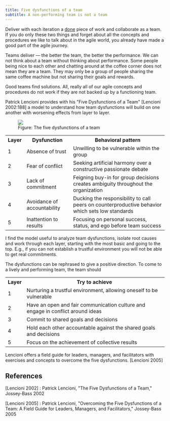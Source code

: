 ```yaml
---
title: Five dysfunctions of a team
subtitle: A non-performing team is not a team
---
```


Deliver with each iteration a [done](/articles/definition-of-done) piece of work and collaborate as a team. If you do only these two things and forget about all the concepts and procedures we like to talk about in the agile world, you already have made a good part of the agile journey.

Teams deliver — the better the team, the better the performance. We can not think about a team without thinking about performance. Some people being nice to each other and chatting around at the coffee corner does not mean they are a team. They may only be a group of people sharing the same coffee machine but not sharing their goals and rewards.

Good teams find solutions. All, really all of our agile concepts and procedures do not work if they are not backed up by a functioning team.

Patrick Lencioni provides with his "Five Dysfunctions of a Team" [Lencioni 2002:188] a model to understand how team dysfunctions will build on one another with worsening effects from layer to layer.

<figure>
<img src="/img/blog/five_dysfunctions.jpg" />
<figcaption>Figure: The five dysfunctions of a team</figcaption>
</figure>

<div>
<table>
<tr>
<th>Layer</th><th>Dysfunction</th><th>Behavioral pattern</th>
</tr>
<tr>
<td>1</td><td>Absence of trust</td><td>Unwilling to be vulnerable within the group</td>
</tr>
<tr>
<td>2</td><td>Fear of conflict</td><td>Seeking artificial harmony over a constructive passionate debate</td>
</tr>
<tr>
<td>3</td><td>Lack of commitment</td><td>Feigning buy-in for group decisions creates ambiguity throughout the organization</td>
</tr>
<td>4</td><td>Avoidance of accountability</td><td>Ducking the responsibility to call peers on counterproductive behavior which sets low standards</td>
<tr>
<td>5</td><td>Inattention to results</td><td>Focusing on personal success, status, and ego before team success</td>
</tr>
</table>
</div>

I find the model useful to analyze team dysfunctions, isolate root causes and work through each layer, starting with the most basic and going to the top. E.g., if you can not establish a trustful environment you will not be able to get real commitments.

The dysfunctions can be rephrased to give a positive direction. To come to a lively and performing team, the team should

<div>
<table>
<tr>
<th>Layer</th><th>Try to achieve</th>
</tr>
<tr>
<td>1</td><td>Nurturing a trustful environment, allowing oneself to be vulnerable</td>
</tr>
<tr>
<td>2</td><td>Have an open and fair communication culture and engage in conflict around ideas</td>
</tr>
<tr>
<td>3</td><td>Commit to shared goals and decisions</td>
</tr>
<tr>
<td>4</td><td>Hold each other accountable against the shared goals and decisions</td>
</tr>
<tr>
<td>5</td><td>Focus on the achievement of collective results</td>
</tr>
</table>
</div>

Lencioni offers a field guide for leaders, managers, and facilitators with exercises and concepts to overcome the five dysfunctions. [Lencioni 2005]

## References

[Lencioni 2002]
: Patrick Lencioni, "The Five Dysfunctions of a Team," Jossey-Bass 2002

[Lencioni 2005]
: Patrick Lencioni, "Overcoming the Five Dysfunctions of a Team: A Field Guide for Leaders, Managers, and Facilitators," Jossey-Bass 2005
